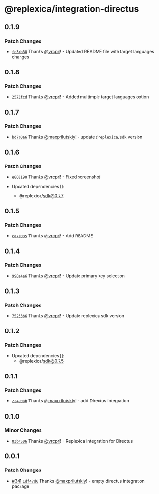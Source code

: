 # @replexica/integration-directus

## 0.1.9

### Patch Changes

- [`fc3cb88`](https://github.com/replexica/replexica/commit/fc3cb8839cbbb574b69087625dd5f97cf37d5d35) Thanks [@vrcprl](https://github.com/vrcprl)! - Updated README file with target languages changes

## 0.1.8

### Patch Changes

- [`2571fcd`](https://github.com/replexica/replexica/commit/2571fcdce6e969d9df96526188c9f3f89dd80677) Thanks [@vrcprl](https://github.com/vrcprl)! - Added multimple target languages option

## 0.1.7

### Patch Changes

- [`bd7c0a6`](https://github.com/replexica/replexica/commit/bd7c0a62ddfc5144690f6f572667a27d572e521a) Thanks [@maxprilutskiy](https://github.com/maxprilutskiy)! - update `@replexica/sdk` version

## 0.1.6

### Patch Changes

- [`e808190`](https://github.com/replexica/replexica/commit/e80819059b89f4a3f69980bab0979432cb7823bf) Thanks [@vrcprl](https://github.com/vrcprl)! - Fixed screenshot

- Updated dependencies []:
  - @replexica/sdk@0.7.7

## 0.1.5

### Patch Changes

- [`ca7a085`](https://github.com/replexica/replexica/commit/ca7a085033ff31780001db1e6d58d818b60beded) Thanks [@vrcprl](https://github.com/vrcprl)! - Add README

## 0.1.4

### Patch Changes

- [`998a4a6`](https://github.com/replexica/replexica/commit/998a4a6267ff8542279a8f6d812d5579e3a78a42) Thanks [@vrcprl](https://github.com/vrcprl)! - Update primary key selection

## 0.1.3

### Patch Changes

- [`75253b6`](https://github.com/replexica/replexica/commit/75253b66833b000bf80d6880e92e3c60f5bcd068) Thanks [@vrcprl](https://github.com/vrcprl)! - Update replexica sdk version

## 0.1.2

### Patch Changes

- Updated dependencies []:
  - @replexica/sdk@0.7.5

## 0.1.1

### Patch Changes

- [`22490ab`](https://github.com/replexica/replexica/commit/22490ab94f22d8e5769b23dc58d811fc8483f714) Thanks [@maxprilutskiy](https://github.com/maxprilutskiy)! - add Directus integration

## 0.1.0

### Minor Changes

- [`03b4506`](https://github.com/replexica/replexica/commit/03b45063f435715967825f70daf3f5bbdb05b9a0) Thanks [@vrcprl](https://github.com/vrcprl)! - Replexica integration for Directus

## 0.0.1

### Patch Changes

- [#341](https://github.com/replexica/replexica/pull/341) [`1df47d6`](https://github.com/replexica/replexica/commit/1df47d6095f907e1d756524f5e2cc2e043fdb093) Thanks [@maxprilutskiy](https://github.com/maxprilutskiy)! - empty directus integration package
